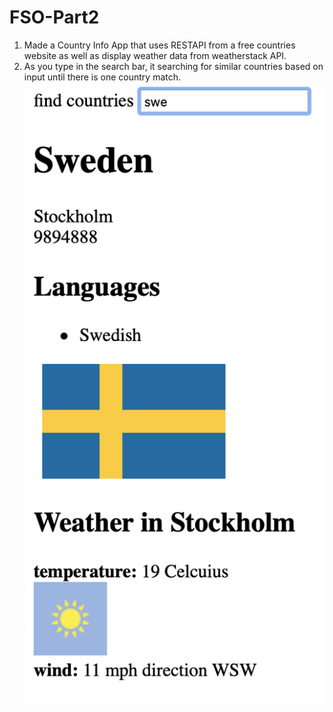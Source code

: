 # FSO-Part2

1) Made a Country Info App that uses RESTAPI from a free countries website as well as display weather data from weatherstack API.
2) As you type in the search bar, it searching for similar countries based on input until there is one country match.
![screenshot](https://github.com/dou10/FSO-Part2/blob/master/country_weather_screenshot.png)
